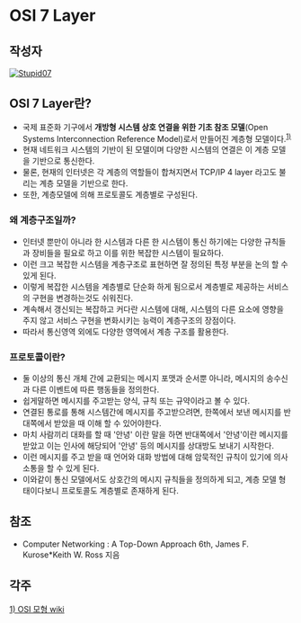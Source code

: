 # **OSI 7 Layer**

## 작성자
[![Stupid07](https://avatars1.githubusercontent.com/u/35564566?s=100&v=4)](https://github.com/Stupid07)

## OSI 7 Layer란?
- 국제 표준화 기구에서 **개방형 시스템 상호 연결을 위한 기초 참조 모델**(Open Systems Interconnection Reference Model)로서 만들어진 계층형 모델이다.<sup>[1)](#ref1)</sup>
- 현재 네트워크 시스템의 기반이 된 모델이며 다양한 시스템의 연결은 이 계층 모델을 기반으로 통신한다.
- 물론, 현재의 인터넷은 각 계층의 역할들이 합쳐지면서 TCP/IP 4 layer 라고도 불리는 계층 모델을 기반으로 한다.
- 또한, 계층모델에 의해 프로토콜도 계층별로 구성된다.

### 왜 계층구조일까?
- 인터넷 뿐만이 아니라 한 시스템과 다른 한 시스템이 통신 하기에는 다양한 규칙들과 장비들을 필요로 하고 이를 위한 복잡한 시스템이 필요하다.
- 이런 크고 복잡한 시스템을 계층구조로 표현하면 잘 정의된 특정 부분을 논의 할 수 있게 된다.
- 이렇게 복잡한 시스템을 계층별로 단순화 하게 됨으로서 계층별로 제공하는 서비스의 구현을 변경하는것도 쉬워진다.
- 계속해서 갱신되는 복잡하고 커다란 시스템에 대해, 시스템의 다른 요소에 영향을 주지 않고 서비스 구현을 변화시키는 능력이 계층구조의 장점이다.
- 따라서 통신영역 외에도 다양한 영역에서 계층 구조를 활용한다.

### 프로토콜이란?
- 둘 이상의 통신 개체 간에 교환되는 메시지 포맷과 순서뿐 아니라, 메시지의 송수신과 다른 이벤트에 따른 행동들을 정의한다.
- 쉽게말하면 메시지를 주고받는 양식, 규칙 또는 규약이라고 볼 수 있다.
- 연결된 통로를 통해 시스템간에 메시지를 주고받으려면, 한쪽에서 보낸 메시지를 반대쪽에서 받았을 때 이해 할 수 있어야한다.
- 마치 사람끼리 대화를 할 때 '안녕' 이란 말을 하면 반대쪽에서 '안녕'이란 메시지를 받았고 이는 인사에 해당되어 '안녕' 등의 메시지를 상대방도 보내기 시작한다.
- 이런 메시지를 주고 받을 때 언어와 대화 방법에 대해 암묵적인 규칙이 있기에 의사소통을 할 수 있게 된다.
- 이와같이 통신 모델에서도 상호간의 메시지 규칙들을 정의하게 되고, 계층 모델 형태이다보니 프로토콜도 계층별로 존재하게 된다.



## 참조
- Computer Networking : A Top-Down Approach 6th, James F. Kurose*Keith W. Ross 지음


## 각주
<a id="ref1" href="https://ko.wikipedia.org/wiki/OSI_%EB%AA%A8%ED%98%95"> 1) OSI 모형 wiki </a>

